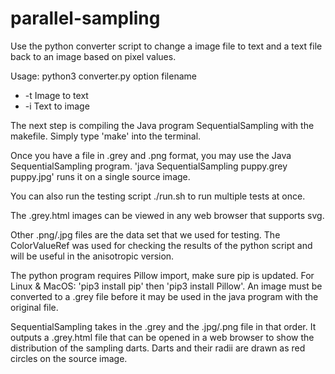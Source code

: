 # parallel-sampling

Use the python converter script to change a image file to text and a text file back to an image based on pixel values.

Usage: python3 converter.py option filename
  * -t Image to text
  * -i Text to image

The next step is compiling the Java program SequentialSampling with the makefile. Simply type 'make' into the terminal.

Once you have a file in .grey and .png format, you may use the Java SequentialSampling program.
'java SequentialSampling puppy.grey puppy.jpg' runs it on a single source image.

You can also run the testing script ./run.sh to run multiple tests at once.

The .grey.html images can be viewed in any web browser that supports svg.

Other .png/.jpg files are the data set that we used for testing. The ColorValueRef was used for
checking the results of the python script and will be useful in the anisotropic version.

The python program requires Pillow import, make sure pip is updated. For Linux & MacOS:
'pip3 install pip' then 'pip3 install Pillow'. An image must be converted
to a .grey file before it may be used in the java program with the original file.

SequentialSampling takes in the .grey and the .jpg/.png file in that order. It outputs a .grey.html file that can be opened in a web browser to show the distribution of the sampling darts.
Darts and their radii are drawn as red circles on the source image.
